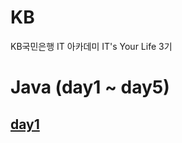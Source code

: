 # KB
KB국민은행 IT 아카데미 IT's Your Life 3기

# Java (day1 ~ day5)
## [day1](https://github.com/im-shung/KB/blob/main/work_java/day1/day1.md)
